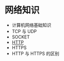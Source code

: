 # 网络知识

* 计算机网络基础知识
* TCP 与 UDP
* SOCKET
* [HTTP](https://github.com/ZhangMiao147/android_learning_notes/blob/master/network/HTTP/HTTP.md)
* HTTPS
* HTTP 与 HTTPS 的区别

